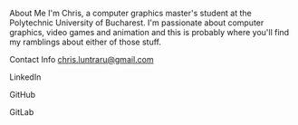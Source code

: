 About Me
I'm Chris, a computer graphics master's student at the Polytechnic University of Bucharest. I'm passionate about computer graphics, video games and animation and this is probably where you'll find my ramblings about either of those stuff.

Contact Info
chris.luntraru@gmail.com

LinkedIn

GitHub

GitLab
